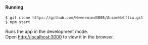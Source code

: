 #### Running
`$ git clone https://github.com/Nevermind3005/AnimeNetflix.git`\
`$ npm start`

Runs the app in the development mode.\
Open [http://localhost:3000](http://localhost:3000) to view it in the browser.
